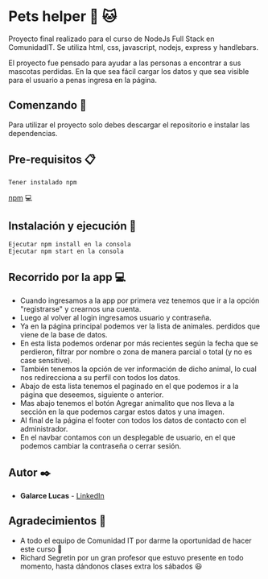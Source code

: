 # Pets helper :dog: :cat:
Proyecto final realizado para el curso de NodeJs Full Stack en ComunidadIT. Se utiliza html, css, javascript, nodejs, express y handlebars.

El proyecto fue pensado para ayudar a las personas a encontrar a sus mascotas perdidas. En la que sea fácil cargar los datos y que sea visible para el usuario a penas ingresa en la página.

## Comenzando :rocket:

Para utilizar el proyecto solo debes descargar el repositorio e instalar las dependencias.

## Pre-requisitos :clipboard:

```
Tener instalado npm
```
[npm](https://www.npmjs.com/get-npm) :computer:

## Instalación y ejecución :wrench:

```
Ejecutar npm install en la consola
Ejecutar npm start en la consola
```

## Recorrido por la app :computer:

* Cuando ingresamos a la app por primera vez tenemos que ir a la opción "registrarse" y crearnos una cuenta.
* Luego al volver al login ingresamos usuario y contraseña.
* Ya en la página principal podemos ver la lista de animales. perdidos que viene de la base de datos.
* En esta lista podemos ordenar por más recientes según la fecha que se perdieron, filtrar por nombre o zona de manera parcial o total (y no es case sensitive).
* También tenemos la opción de ver información de dicho animal, lo cual nos redirecciona a su perfil con todos los datos.
* Abajo de esta lista tenemos el paginado en el que podemos ir a la página que deseemos, siguiente o anterior.
* Mas abajo tenemos el botón Agregar animalito que nos lleva a la sección en la que podemos cargar estos datos y una imagen.
* Al final de la página el footer con todos los datos de contacto con el administrador.
* En el navbar contamos con un desplegable de usuario, en el que podemos cambiar la contraseña o cerrar sesión.



## Autor :black_nib:

* **Galarce Lucas** - [LinkedIn](https://www.linkedin.com/in/galarce-lucas/)

## Agradecimientos :gift:

* A todo el equipo de Comunidad IT por darme la oportunidad de hacer este curso :raised_hands:
* Richard Segretin por un gran profesor que estuvo presente en todo momento, hasta dándonos clases extra los sábados :smiley: 